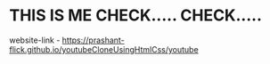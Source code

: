 # THIS IS ME CHECK..... CHECK.....

website-link  -   https://prashant-flick.github.io/youtubeCloneUsingHtmlCss/youtube
